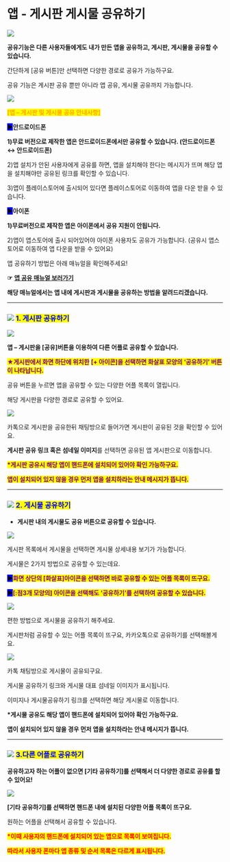 # 앱 - 게시판 게시물 공유하기

![](https://wp.swing2app.co.kr/wp-content/uploads/2018/10/%EA%B2%8C%EC%8B%9C%ED%8C%90-%EA%B3%B5%EC%9C%A0-1024x282.png)

**공유기능은 다른 사용자들에게도 내가 만든 앱을 공유하고, 게시판, 게시물을 공유할 수 있습니다.**&#x20;

간단하게 \[공유 버튼]만 선택하면 다양한 경로로 공유가 가능하구요.

공유 기능은 게시판 공유 뿐만 아니라 앱 공유, 게시물 공유까지 가능합니다.

![](https://wp.swing2app.co.kr/wp-content/uploads/2021/03/%EC%A4%84%EB%9D%BC%EC%9D%B8.png)

<mark style="color:orange;">**\[앱 – 게시판 및 게시물 공유 안내사항]**</mark>

<mark style="background-color:blue;">**▶**</mark>**안드로이드폰**

**1)무료 버전으로 제작한 앱은  안드로이드폰에서만 공유할 수 있습니다. (안드로이드폰 ↔ 안드로이드폰)**

2\)앱 설치가 안된 사용자에게 공유를 하면, 앱을 설치해야 한다는 메시지가 뜨며 해당 앱을 설치해야만 공유된 링크를 확인할 수 있습니다.&#x20;

3\)앱이 플레이스토어에 출시되어 있다면 플레이스토어로 이동하여 앱을 다운 받을 수 있습니다.



<mark style="background-color:blue;">**▶**</mark>**아이폰**&#x20;

**1)무료버전으로 제작한  앱은 아이폰에서 공유 지원이 안됩니다.**

2\)앱이 앱스토어에 출시 되어있어야 아이폰 사용자도 공유가 가능합니다. (공유시 앱스토어로 이동하여 앱 다운을 받을 수 있어요)

앱 공유하기 방법은 아래 매뉴얼을 확인해주세요!

**☞** [**앱 공유 매뉴얼 보러가기**](../v2/pagemenu/appshare.md)

**해당 매뉴얼에서는 앱 내에 게시판과 게시물을 공유하는 방법을 알려드리겠습니다.**&#x20;

***

### ![](https://wp.swing2app.co.kr/wp-content/uploads/2020/04/%EB%8B%A8%EB%9D%BD1-1.png) <mark style="color:blue;">**1. 게시판 공유하기**</mark>

![](https://wp.swing2app.co.kr/wp-content/uploads/2018/10/%EA%B2%8C%EC%8B%9C%ED%8C%90%EA%B3%B5%EC%9C%A01.png)

**앱 – 게시판을 \[공유]버튼을 이용하여 다른 어플로 공유할 수 있습니다.**

<mark style="color:purple;">**★게시판에서 화면 하단에 위치한**</mark> <mark style="color:purple;"></mark> <mark style="color:purple;">**\[+ 아이콘]을 선택하면 화살표 모양의 ‘공유하기’ 버튼이 나타납니다.**</mark>

공유 버튼을 누르면 앱을 공유할 수 있는 다양한 어플 목록이 열립니다.

해당 게시판을 다양한 경로로 공유할 수 있어요.



![](https://wp.swing2app.co.kr/wp-content/uploads/2018/10/%EA%B2%8C%EC%8B%9C%ED%8C%90%EA%B3%B5%EC%9C%A02-1.png)

카톡으로 게시판을 공유한뒤 채팅방으로 들어가면 게시판이 공유된 것을 확인할 수 있어요.

**게시판 공유 링크 혹은 섬네일 이미지**를 선택하면 공유된 앱 게시판으로 이동합니다.&#x20;

<mark style="color:purple;">**\*게시판 공유시 해당 앱이 핸드폰에 설치되어 있어야 확인 가능하구요.**</mark>

<mark style="color:purple;">**앱이 설치되어 있지 않을 경우 먼저 앱을 설치하라는 안내 메시지가 뜹니다.**</mark>

***

### ![](https://wp.swing2app.co.kr/wp-content/uploads/2020/04/%EB%8B%A8%EB%9D%BD1-1.png) <mark style="color:blue;">**2. 게시물 공유하기**</mark>

* **게시판 내의 게시물도 공유 버튼으로 공유할 수 있습니다.**

![](https://wp.swing2app.co.kr/wp-content/uploads/2018/10/%EA%B2%8C%EC%8B%9C%EB%AC%BC%EA%B3%B5%EC%9C%A01-1.png)

게시판 목록에서 게시물을 선택하면 게시물 상세내용 보기가 가능합니다.

게시물은 2가지 방법으로 공유할 수 있는데요.

<mark style="background-color:blue;">**▶**</mark><mark style="color:purple;">**화면 상단의 \[화살표]아이콘을 선택하면 바로 공유할 수 있는 어플 목록이 뜨구요.**</mark>

<mark style="background-color:blue;">**▶**</mark><mark style="color:purple;">**\[:점3개 모양의] 아이콘을 선택해도 ‘공유하기’를 선택하여 공유할 수 있습니다.**</mark>



![](https://wp.swing2app.co.kr/wp-content/uploads/2018/10/%EA%B2%8C%EC%8B%9C%EB%AC%BC%EA%B3%B5%EC%9C%A02.png)

편한 방법으로 게시물을 공유하기 해주세요.

게시판처럼 공유할 수 있는 어플 목록이 뜨구요, 카카오톡으로 공유하기를 선택해볼게요.&#x20;



![](https://wp.swing2app.co.kr/wp-content/uploads/2018/10/%EA%B2%8C%EC%8B%9C%EB%AC%BC%EA%B3%B5%EC%9C%A03-1.png)

카톡 채팅방으로 게시물이 공유되구요.

게시물 공유하기 링크와 게시물 대표 섬네일 이미지가 표시됩니다.

이미지나 게시물공유하기 링크를 선택하면 해당 게시물로 이동합니다.

**\*게시물 공유도 해당 앱이 핸드폰에 설치되어 있어야 확인 가능하구요.**

**앱이 설치되어 있지 않을 경우 먼저 앱을 설치하라는 안내 메시지가 뜹니다.**

***

### ![](https://wp.swing2app.co.kr/wp-content/uploads/2020/04/%EB%8B%A8%EB%9D%BD1-1.png) <mark style="color:blue;">**3.다른 어플로 공유하기**</mark>

**공유하고자 하는 어플이 없으면 \[기타 공유하기]를 선택해서 더 다양한 경로로 공유를 할 수 있어요!**

![](https://wp.swing2app.co.kr/wp-content/uploads/2018/10/%EA%B2%8C%EC%8B%9C%EB%AC%BC%EA%B3%B5%EC%9C%A04.png)

**\[기타 공유하기]를 선택하면 핸드폰 내에 설치된 다양한 어플 목록이 뜨구요.**

원하는 어플을 선택해서 공유할 수 있습니다.

<mark style="color:red;">**\*이때 사용자의 핸드폰에 설치되어 있는 앱으로 목록이 보여집니다.**</mark>

<mark style="color:red;">**따라서 사용자 폰마다 앱 종류 및 순서 목록은 다르게 표시됩니다.**</mark>&#x20;
